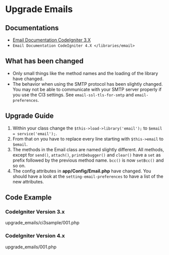 # Upgrade Emails

<div class="contents" local="" depth="2">

</div>

## Documentations

- [Email Documentation CodeIgniter
  3.X](http://codeigniter.com/userguide3/libraries/email.html)
- `Email Documentation CodeIgniter 4.X </libraries/email>`

## What has been changed

- Only small things like the method names and the loading of the library
  have changed.
- The behavior when using the SMTP protocol has been slightly changed.
  You may not be able to communicate with your SMTP server properly if
  you use the CI3 settings. See `email-ssl-tls-for-smtp` and
  `email-preferences`.

## Upgrade Guide

1.  Within your class change the `$this->load->library('email');` to
    `$email = service('email');`.
2.  From that on you have to replace every line starting with
    `$this->email` to `$email`.
3.  The methods in the Email class are named slightly different. All
    methods, except for `send()`, `attach()`, `printDebugger()` and
    `clear()` have a `set` as prefix followed by the previous method
    name. `bcc()` is now `setBcc()` and so on.
4.  The config attributes in **app/Config/Email.php** have changed. You
    should have a look at the `setting-email-preferences` to have a list
    of the new attributes.

## Code Example

### CodeIgniter Version 3.x

<div class="literalinclude">

upgrade_emails/ci3sample/001.php

</div>

### CodeIgniter Version 4.x

<div class="literalinclude">

upgrade_emails/001.php

</div>
